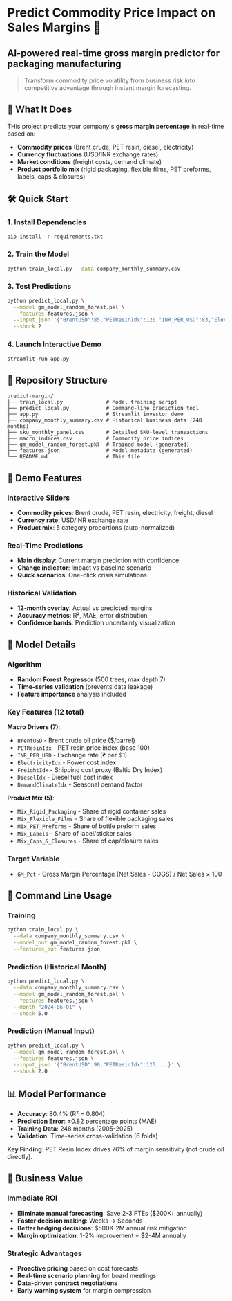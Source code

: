 # Predict Commodity Price Impact on Sales Margins 🎯

## AI-powered real-time gross margin predictor for packaging manufacturing

> Transform commodity price volatility from business risk into competitive advantage through instant margin forecasting.

## 🚀 What It Does

THis project predicts your company's **gross margin percentage** in real-time based on:

- **Commodity prices** (Brent crude, PET resin, diesel, electricity)
- **Currency fluctuations** (USD/INR exchange rates)
- **Market conditions** (freight costs, demand climate)  
- **Product portfolio mix** (rigid packaging, flexible films, PET preforms, labels, caps & closures)

## 🛠️ Quick Start

### 1. Install Dependencies

```bash
pip install -r requirements.txt
```

### 2. Train the Model

```bash
python train_local.py --data company_monthly_summary.csv
```

### 3. Test Predictions

```bash
python predict_local.py \
  --model gm_model_random_forest.pkl \
  --features features.json \
  --input_json '{"BrentUSD":85,"PETResinIdx":120,"INR_PER_USD":83,"ElectricityIdx":135,"FreightIdx":130,"DieselIdx":125,"DemandClimateIdx":105,"Mix_Rigid_Packaging":0.2,"Mix_Flexible_Films":0.2,"Mix_PET_Preforms":0.2,"Mix_Labels":0.2,"Mix_Caps_&_Closures":0.2}' \
  --shock 2
```

### 4. Launch Interactive Demo

```bash
streamlit run app.py
```

## 📁 Repository Structure

```text
predict-margin/
├── train_local.py              # Model training script
├── predict_local.py            # Command-line prediction tool
├── app.py                      # Streamlit investor demo
├── company_monthly_summary.csv # Historical business data (248 months)
├── sku_monthly_panel.csv       # Detailed SKU-level transactions
├── macro_indices.csv           # Commodity price indices
├── gm_model_random_forest.pkl  # Trained model (generated)
├── features.json               # Model metadata (generated)
└── README.md                   # This file
```

## 🎪 Demo Features

### Interactive Sliders

- **Commodity prices**: Brent crude, PET resin, electricity, freight, diesel
- **Currency rate**: USD/INR exchange rate
- **Product mix**: 5 category proportions (auto-normalized)

### Real-Time Predictions  

- **Main display**: Current margin prediction with confidence
- **Change indicator**: Impact vs baseline scenario
- **Quick scenarios**: One-click crisis simulations

### Historical Validation

- **12-month overlay**: Actual vs predicted margins
- **Accuracy metrics**: R², MAE, error distribution
- **Confidence bands**: Prediction uncertainty visualization

## 🧮 Model Details

### Algorithm

- **Random Forest Regressor** (500 trees, max depth 7)
- **Time-series validation** (prevents data leakage)
- **Feature importance** analysis included

### Key Features (12 total)

**Macro Drivers (7)**:

- `BrentUSD` - Brent crude oil price ($/barrel)
- `PETResinIdx` - PET resin price index (base 100)
- `INR_PER_USD` - Exchange rate (₹ per $1)
- `ElectricityIdx` - Power cost index
- `FreightIdx` - Shipping cost proxy (Baltic Dry Index)
- `DieselIdx` - Diesel fuel cost index
- `DemandClimateIdx` - Seasonal demand factor

**Product Mix (5)**:

- `Mix_Rigid_Packaging` - Share of rigid container sales
- `Mix_Flexible_Films` - Share of flexible packaging sales  
- `Mix_PET_Preforms` - Share of bottle preform sales
- `Mix_Labels` - Share of label/sticker sales
- `Mix_Caps_&_Closures` - Share of cap/closure sales

### Target Variable

- `GM_Pct` - Gross Margin Percentage (Net Sales - COGS) / Net Sales × 100

## 🔧 Command Line Usage

### Training

```bash
python train_local.py \
  --data company_monthly_summary.csv \
  --model_out gm_model_random_forest.pkl \
  --features_out features.json
```

### Prediction (Historical Month)

```bash
python predict_local.py \
  --data company_monthly_summary.csv \
  --model gm_model_random_forest.pkl \
  --features features.json \
  --month "2024-06-01" \
  --shock 5.0
```

### Prediction (Manual Input)

```bash
python predict_local.py \
  --model gm_model_random_forest.pkl \
  --features features.json \
  --input_json '{"BrentUSD":90,"PETResinIdx":125,...}' \
  --shock 2.0
```

## 📊 Model Performance

- **Accuracy**: 80.4% (R² = 0.804)
- **Prediction Error**: ±0.82 percentage points (MAE)
- **Training Data**: 248 months (2005-2025)
- **Validation**: Time-series cross-validation (6 folds)

**Key Finding**: PET Resin Index drives 76% of margin sensitivity (not crude oil directly).

## 🎯 Business Value

### Immediate ROI

- **Eliminate manual forecasting**: Save 2-3 FTEs ($200K+ annually)
- **Faster decision making**: Weeks → Seconds
- **Better hedging decisions**: $500K-2M annual risk mitigation
- **Margin optimization**: 1-2% improvement = $2-4M annually

### Strategic Advantages

- **Proactive pricing** based on cost forecasts
- **Real-time scenario planning** for board meetings  
- **Data-driven contract negotiations**
- **Early warning system** for margin compression

